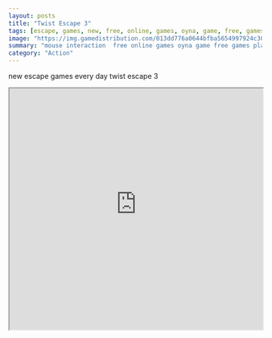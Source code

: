 ```yaml
---
layout: posts
title: "Twist Escape 3"
tags: [escape, games, new, free, online, games, oyna, game, free, games, play, play, games]
image: "https://img.gamedistribution.com/013dd776a0644bfba5654997924c3026.jpg"
summary: "mouse interaction  free online games oyna game free games play play games"
category: "Action"
---
```


new escape games every day twist escape 3

<iframe width="100%" height="480px;" src="https://flash.gamedistribution.com?game=013dd776a0644bfba5654997924c3026"></iframe>
